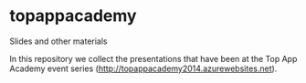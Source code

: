 # topappacademy
Slides and other materials

In this repository we collect the presentations that have been at the Top App Academy event series (http://topappacademy2014.azurewebsites.net).
